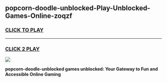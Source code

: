 
## popcorn-doodle-unblocked-Play-Unblocked-Games-Online-zoqzf
<h3>
<a href="https://premium76.site?title=popcorn-doodle-unblocked&ref=25A">CLICK TO PLAY</a></h3>
<hr>

<h3>
<a href="https://premium76.site?title=popcorn-doodle-unblocked&ref=25A">CLICK 2 PLAY</a>
  
</h3>

<a href="https://premium76.site?title=popcorn-doodle-unblocked&ref=25A"><img src="https://clearcache.store/games.png"></a>


**popcorn-doodle-unblocked games unblocked: Your Gateway to Fun and Accessible Online Gaming**
